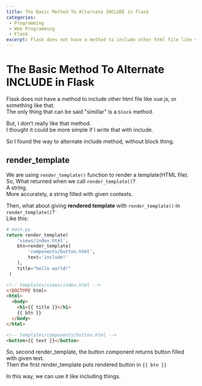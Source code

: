 ```yaml
---
title: The Basic Method To Alternate INCLUDE in Flask
categories: 
 - Programming
 - Web Programming
 - Flask
excerpt: Flask does not have a method to include other html file like vue.js, or something like that. The only thing that can be said "simillar" is a block method.
---
```


# The Basic Method To Alternate INCLUDE in Flask

Flask does not have a method to include other html file like vue.js, or something like that.  
The only thing that can be said "simillar" is a `block` method.  
  
But, I don't really like that method.  
I thought it could be more simple if I write that with include.  


So I found the way to alternate include method, without block thing.  

## render_template
We are using `render_template()` function to render a template(HTML file).  
So, What returned when we call `render_template()`?  
A string.  
More accurately, a string filled with given contexts.  

Then, what about giving **rendered template** with `render_template()` in `render_template()`?  
Like this:
```python
# main.py
return render_template(
    'views/index.html', 
    btn=render_template(
        'components/button.html',
        text='include!'
    ),
    title="hello world!"
 )
```
```HTML
<!-- templates/views/index.html -->
<!DOCTYPE html>
<html>
  <body>
    <h1>{{ title }}</h1>
    {{ btn }}
  </body>
</html>
```
```HTML
<!-- templates/components/button.html -->
<button>{{ text }}</button>
```

So, second render_template, the button component returns button filled with given text.  
Then the first render_template puts rendered button in `{{ btn }}`  

In this way, we can use it like including things.  
